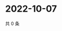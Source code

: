 # 2022-10-07

共 0 条

<!-- BEGIN WEIBO -->
<!-- 最后更新时间 Fri Oct 07 2022 06:19:15 GMT+0800 (China Standard Time) -->

<!-- END WEIBO -->
